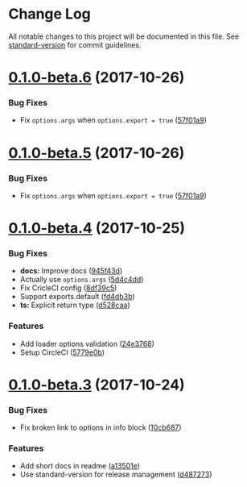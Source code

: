 # Change Log

All notable changes to this project will be documented in this file. See [standard-version](https://github.com/conventional-changelog/standard-version) for commit guidelines.

<a name="0.1.0-beta.6"></a>
# [0.1.0-beta.6](https://github.com/andrejbaran/webpack-run-loader/compare/v0.1.0-beta.4...v0.1.0-beta.6) (2017-10-26)


### Bug Fixes

* Fix `options.args` when `options.export = true` ([57f01a9](https://github.com/andrejbaran/webpack-run-loader/commit/57f01a9))



<a name="0.1.0-beta.5"></a>
# [0.1.0-beta.5](https://github.com/andrejbaran/webpack-run-loader/compare/v0.1.0-beta.4...v0.1.0-beta.5) (2017-10-26)


### Bug Fixes

* Fix `options.args` when `options.export = true` ([57f01a9](https://github.com/andrejbaran/webpack-run-loader/commit/57f01a9))



<a name="0.1.0-beta.4"></a>
# [0.1.0-beta.4](https://github.com/andrejbaran/webpack-run-loader/compare/v0.1.0-beta.3...v0.1.0-beta.4) (2017-10-25)


### Bug Fixes

* **docs:** Improve docs ([945f43d](https://github.com/andrejbaran/webpack-run-loader/commit/945f43d))
* Actually use `options.args` ([5d4c4dd](https://github.com/andrejbaran/webpack-run-loader/commit/5d4c4dd))
* Fix CricleCI config ([8df39c5](https://github.com/andrejbaran/webpack-run-loader/commit/8df39c5))
* Support exports.default ([fd4db3b](https://github.com/andrejbaran/webpack-run-loader/commit/fd4db3b))
* **ts:** Explicit return type ([d528caa](https://github.com/andrejbaran/webpack-run-loader/commit/d528caa))


### Features

* Add loader options validation ([24e3768](https://github.com/andrejbaran/webpack-run-loader/commit/24e3768))
* Setup CircleCI ([5779e0b](https://github.com/andrejbaran/webpack-run-loader/commit/5779e0b))



<a name="0.1.0-beta.3"></a>
# [0.1.0-beta.3](https://github.com/andrejbaran/webpack-run-loader/compare/v0.1.0-beta.2...v0.1.0-beta.3) (2017-10-24)


### Bug Fixes

* Fix broken link to options in info block ([10cb687](https://github.com/andrejbaran/webpack-run-loader/commit/10cb687))


### Features

* Add short docs in readme ([a13501e](https://github.com/andrejbaran/webpack-run-loader/commit/a13501e))
* Use standard-version for release management ([d487273](https://github.com/andrejbaran/webpack-run-loader/commit/d487273))
